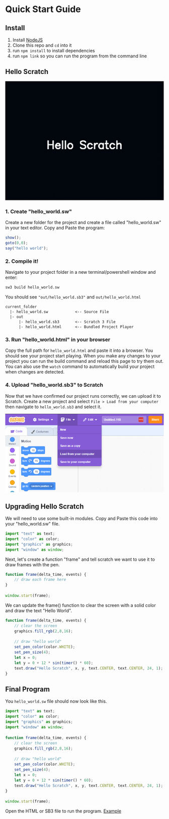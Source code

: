 # Quick Start Guide
## Install
1. Install [NodeJS](https://nodejs.org/en)
1. Clone this repo and `cd` into it
1. run `npm install` to install dependencies
1. run `npm link` so you can run the program from the command line

## Hello Scratch
![Hello World Program Player](./examples/hello_scratch_player.gif)
### 1. Create "hello_world.sw"
Create a new folder for the project and create a file called "hello_world.sw" in your text editor. Copy and Paste the program:
```js
show();
goto(0,0);
say("hello world");
```
### 2. Compile it!
Navigate to your project folder in a new terminal/powershell window and enter:
```sh
sw3 build hello_world.sw
```
You should see `"out/hello_world.sb3"` and `out/hello_world.html`
```
current_folder
  |- hello_world.sw            <-- Source File
  |- out
      |- hello_world.sb3       <-- Scratch 3 File
      |- hello_world.html      <-- Bundled Project Player
```

### 3. Run "hello_world.html" in your browser
Copy the full path for `hello_world.html` and paste it into a browser. You should see your project start playing. When you make any changes to your project you can run the build command and reload this page to try them out. You can also use the `watch` command to automatically build your project when changes are detected.

### 4. Upload "hello_world.sb3" to Scratch
Now that we have confirmed our project runs correctly, we can upload it to Scratch. Create a new project and select `File > Load from your computer` then navigate to `hello_world.sb3` and select it.

![Hello World Program Player](/docs/images/upload_scratch_3.png)

## Upgrading Hello Scratch
We will need to use some built-in modules. Copy and Paste this code into your "hello_world.sw" file.
```js
import "text" as text;
import "color" as color;
import "graphics" as graphics;
import "window" as window;
```
Next, let's create a function "frame" and tell scratch we want to use it to draw frames with the pen.
```js
function frame(delta_time, events) {
    // draw each frame here
}

window.start(frame);
```

We can update the frame() function to clear the screen with a solid color and draw the text "Hello World".
```js
function frame(delta_time, events) {
    // clear the screen
    graphics.fill_rgb(2,8,16);

    // draw "hello world"
    set_pen_color(color.WHITE);
    set_pen_size(4);
    let x = 0;
    let y = 0 + 12 * sin(timer() * 60);
    text.draw("Hello Scratch", x, y, text.CENTER, text.CENTER, 24, 1);
}
```

## Final Program
You `hello_world.sw` file should now look like this.
```js
import "text" as text;
import "color" as color;
import "graphics" as graphics;
import "window" as window;

function frame(delta_time, events) {
    // clear the screen
    graphics.fill_rgb(2,8,16);

    // draw "hello world"
    set_pen_color(color.WHITE);
    set_pen_size(4);
    let x = 0;
    let y = 0 + 12 * sin(timer() * 60);
    text.draw("Hello Scratch", x, y, text.CENTER, text.CENTER, 24, 1);
}

window.start(frame);
```
Open the HTML or SB3 file to run the program. [Example](./examples/hello_scratch.md)
